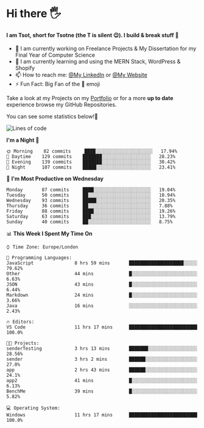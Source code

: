 # Hi there :raised_hand_with_fingers_splayed:
#### I am Tsot, short for Tsotne (the T is silent :wink:). I build & break stuff :space_invader:
- :telescope: I am currently working on Freelance Projects & My Dissertation for my Final Year of Computer Science
- :seedling: I am currently learning and using the MERN Stack, WordPress & Shopify
- :mailbox: How to reach me: [@My LinkedIn](https://www.linkedin.com/in/tsotne-gvadzabia/) or [@My Website](https://tsotnegvadzabia.me/contact)
- :zap: Fun Fact: Big Fan of the :space_invader: emoji

Take a look at my Projects on my [Portfolio](https://tsotnegvadzabia.me/) or for a more **up to date** experience browse my GitHub Repositories.

You can see some statistics below!:space_invader:
<!--START_SECTION:waka-->
![Lines of code](https://img.shields.io/badge/From%20Hello%20World%20I%27ve%20Written-3.5%20million%20lines%20of%20code-blue)

**I'm a Night 🦉** 

```text
🌞 Morning    82 commits     ████░░░░░░░░░░░░░░░░░░░░░   17.94% 
🌆 Daytime    129 commits    ███████░░░░░░░░░░░░░░░░░░   28.23% 
🌃 Evening    139 commits    ███████░░░░░░░░░░░░░░░░░░   30.42% 
🌙 Night      107 commits    █████░░░░░░░░░░░░░░░░░░░░   23.41%

```
📅 **I'm Most Productive on Wednesday** 

```text
Monday       87 commits     ████░░░░░░░░░░░░░░░░░░░░░   19.04% 
Tuesday      50 commits     ██░░░░░░░░░░░░░░░░░░░░░░░   10.94% 
Wednesday    93 commits     █████░░░░░░░░░░░░░░░░░░░░   20.35% 
Thursday     36 commits     ██░░░░░░░░░░░░░░░░░░░░░░░   7.88% 
Friday       88 commits     ████░░░░░░░░░░░░░░░░░░░░░   19.26% 
Saturday     63 commits     ███░░░░░░░░░░░░░░░░░░░░░░   13.79% 
Sunday       40 commits     ██░░░░░░░░░░░░░░░░░░░░░░░   8.75%

```


📊 **This Week I Spent My Time On** 

```text
⌚︎ Time Zone: Europe/London

💬 Programming Languages: 
JavaScript               8 hrs 59 mins       ████████████████████░░░░░   79.62% 
Other                    44 mins             █░░░░░░░░░░░░░░░░░░░░░░░░   6.63% 
JSON                     43 mins             █░░░░░░░░░░░░░░░░░░░░░░░░   6.44% 
Markdown                 24 mins             █░░░░░░░░░░░░░░░░░░░░░░░░   3.66% 
Java                     16 mins             ░░░░░░░░░░░░░░░░░░░░░░░░░   2.43%

🔥 Editors: 
VS Code                  11 hrs 17 mins      █████████████████████████   100.0%

🐱‍💻 Projects: 
senderTesting            3 hrs 13 mins       ███████░░░░░░░░░░░░░░░░░░   28.56% 
sender                   3 hrs 2 mins        ██████░░░░░░░░░░░░░░░░░░░   27.0% 
app                      2 hrs 43 mins       ██████░░░░░░░░░░░░░░░░░░░   24.1% 
app2                     41 mins             █░░░░░░░░░░░░░░░░░░░░░░░░   6.13% 
BenchMe                  39 mins             █░░░░░░░░░░░░░░░░░░░░░░░░   5.82%

💻 Operating System: 
Windows                  11 hrs 17 mins      █████████████████████████   100.0%

```


<!--END_SECTION:waka-->
